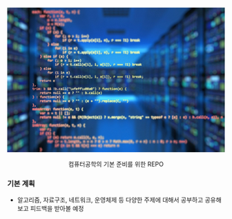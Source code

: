 <p>
    <img src="./main_image.jpg" alt="기본 이미지" style="borderRadius: 100px;">
</p>

<p align="center"> 컴퓨터공학의 기본 준비를 위한 REPO </p>

### 기본 계획

- 알고리즘, 자료구조, 네트워크, 운영체제 등 다양한 주제에 대해서 공부하고 공유해보고 피드백을 받아볼 예정
